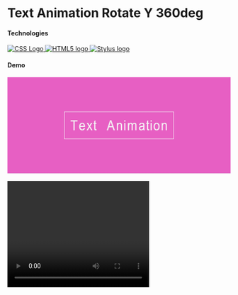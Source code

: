 ﻿# Text Animation Rotate Y 360deg

#### Technologies

<div>
  <a href="https://www.w3.org/Style/CSS/">
    <img src="https://upload.wikimedia.org/wikipedia/commons/3/3d/CSS.3.svg" alt="CSS Logo" width="100" height="100">
  </a>
  <a href="https://html.spec.whatwg.org/multipage/">
    <img src="https://upload.wikimedia.org/wikipedia/commons/6/61/HTML5_logo_and_wordmark.svg" alt="HTML5 logo" 
    width="100" height="100">
  </a>
  <a href="https://stylus-lang.com/">
    <img src="https://stylus-lang.com/logo.svg" alt="Stylus logo" width="100" height="100" >
  </a>
</div>

#### Demo

![Text Animation RotateY 360deg](./__title__/text_animation_rotateY_360deg_img.jpg)

<video width="320" height="240" autoplay loop>
  <source src="./__title__/Text_Animation_RotateY_369deg_video.mp4" type="video/mp4">
  Your browser does not support the video tag.
</video>
